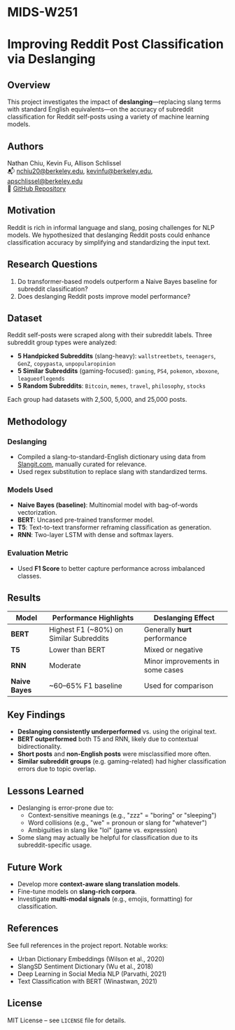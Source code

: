 # MIDS-W251

# Improving Reddit Post Classification via Deslanging

## Overview
This project investigates the impact of **deslanging**—replacing slang terms with standard English equivalents—on the accuracy of subreddit classification for Reddit self-posts using a variety of machine learning models.

## Authors
Nathan Chiu, Kevin Fu, Allison Schlissel  
📬 [nchiu20@berkeley.edu](mailto:nchiu20@berkeley.edu), [kevinfu@berkeley.edu](mailto:kevinfu@berkeley.edu), [apschlissel@berkeley.edu](mailto:apschlissel@berkeley.edu)  
🔗 [GitHub Repository](https://github.com/apschlissel/w266-final-project)

## Motivation
Reddit is rich in informal language and slang, posing challenges for NLP models. We hypothesized that deslanging Reddit posts could enhance classification accuracy by simplifying and standardizing the input text.

## Research Questions
1. Do transformer-based models outperform a Naive Bayes baseline for subreddit classification?
2. Does deslanging Reddit posts improve model performance?

## Dataset
Reddit self-posts were scraped along with their subreddit labels. Three subreddit group types were analyzed:

- **5 Handpicked Subreddits** (slang-heavy): `wallstreetbets`, `teenagers`, `GenZ`, `copypasta`, `unpopularopinion`
- **5 Similar Subreddits** (gaming-focused): `gaming`, `PS4`, `pokemon`, `xboxone`, `leagueoflegends`
- **5 Random Subreddits**: `Bitcoin`, `memes`, `travel`, `philosophy`, `stocks`

Each group had datasets with 2,500, 5,000, and 25,000 posts.

## Methodology

### Deslanging
- Compiled a slang-to-standard-English dictionary using data from [Slangit.com](https://slangit.com), manually curated for relevance.
- Used regex substitution to replace slang with standardized terms.

### Models Used
- **Naive Bayes (baseline)**: Multinomial model with bag-of-words vectorization.
- **BERT**: Uncased pre-trained transformer model.
- **T5**: Text-to-text transformer reframing classification as generation.
- **RNN**: Two-layer LSTM with dense and softmax layers.

### Evaluation Metric
- Used **F1 Score** to better capture performance across imbalanced classes.

## Results

| Model      | Performance Highlights      | Deslanging Effect          |
|------------|-----------------------------|-----------------------------|
| **BERT**   | Highest F1 (~80%) on Similar Subreddits | Generally **hurt** performance |
| **T5**     | Lower than BERT              | Mixed or negative           |
| **RNN**    | Moderate                     | Minor improvements in some cases |
| **Naive Bayes** | ~60–65% F1 baseline     | Used for comparison         |

## Key Findings
- **Deslanging consistently underperformed** vs. using the original text.
- **BERT outperformed** both T5 and RNN, likely due to contextual bidirectionality.
- **Short posts** and **non-English posts** were misclassified more often.
- **Similar subreddit groups** (e.g. gaming-related) had higher classification errors due to topic overlap.

## Lessons Learned
- Deslanging is error-prone due to:
  - Context-sensitive meanings (e.g., "zzz" = "boring" or "sleeping")
  - Word collisions (e.g., "we" = pronoun or slang for "whatever")
  - Ambiguities in slang like "lol" (game vs. expression)
- Some slang may actually be helpful for classification due to its subreddit-specific usage.

## Future Work
- Develop more **context-aware slang translation models**.
- Fine-tune models on **slang-rich corpora**.
- Investigate **multi-modal signals** (e.g., emojis, formatting) for classification.

## References
See full references in the project report. Notable works:
- Urban Dictionary Embeddings (Wilson et al., 2020)
- SlangSD Sentiment Dictionary (Wu et al., 2018)
- Deep Learning in Social Media NLP (Parvathi, 2021)
- Text Classification with BERT (Winastwan, 2021)

## License
MIT License – see `LICENSE` file for details.
